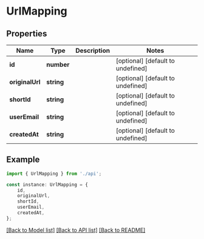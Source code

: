 # UrlMapping


## Properties

Name | Type | Description | Notes
------------ | ------------- | ------------- | -------------
**id** | **number** |  | [optional] [default to undefined]
**originalUrl** | **string** |  | [optional] [default to undefined]
**shortId** | **string** |  | [optional] [default to undefined]
**userEmail** | **string** |  | [optional] [default to undefined]
**createdAt** | **string** |  | [optional] [default to undefined]

## Example

```typescript
import { UrlMapping } from './api';

const instance: UrlMapping = {
    id,
    originalUrl,
    shortId,
    userEmail,
    createdAt,
};
```

[[Back to Model list]](../README.md#documentation-for-models) [[Back to API list]](../README.md#documentation-for-api-endpoints) [[Back to README]](../README.md)

